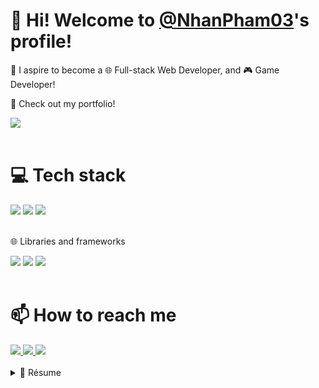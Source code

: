 <h1>👋 Hi! Welcome to <a href='https://github.com/NhanPham03'>@NhanPham03</a>'s profile!</h1>

<p>🔰 I aspire to become a 🌐 Full-stack Web Developer, and 🎮 Game Developer!</p>

<div>
    <p>👀 Check out my portfolio!</p>
    <div>
        <a href='https://nhanpham03.github.io/portfolio/'>
            <img src='https://img.shields.io/badge/GitHub%20Pages-222222?style=for-the-badge&logo=GitHub%20Pages&logoColor=white' />
        </a>
    </div>
</div><br>

<div>
    <h1>💻 Tech stack</h1>
    <div>
        <img src='https://img.shields.io/badge/Node%20js-339933?style=for-the-badge&logo=nodedotjs&logoColor=white' />
        <img src='https://img.shields.io/badge/TypeScript-007ACC?style=for-the-badge&logo=typescript&logoColor=white' />
        <img src='https://img.shields.io/badge/JavaScript-323330?style=for-the-badge&logo=javascript&logoColor=F7DF1E' />
    </div><br>
    <div>
        <p>🌐 Libraries and frameworks</p>
        <div>
            <img src='https://img.shields.io/badge/React-20232A?style=for-the-badge&logo=react&logoColor=61DAFB' />
            <img src='https://img.shields.io/badge/Tailwind_CSS-38B2AC?style=for-the-badge&logo=tailwind-css&logoColor=white' />
            <img src='https://img.shields.io/badge/Express%20js-000000?style=for-the-badge&logo=express&logoColor=white' />
        </div>
    </div>
</div><br>

<div>
    <h1>📫 How to reach me</h1>
    <div>
        <a href='mailto:ph.nhan03@gmail.com'>
            <img src='https://img.shields.io/badge/Gmail-D14836?style=for-the-badge&logo=gmail&logoColor=white' />
        </a>
        <a href='https://lostveil.itch.io/'>
            <img src='https://img.shields.io/badge/Itch.io-FA5C5C?style=for-the-badge&logo=itchdotio&logoColor=white' />
        </a>
        <a href='https://www.linkedin.com/in/nhan-pham-2a5aab328/'>
            <img src='https://img.shields.io/badge/LinkedIn-0077B5?style=for-the-badge&logo=linkedin&logoColor=white' />
        </a>
    </div>
</div><br>

<details>
    <summary>📃 Résume</summary>

## Education
- 📚 **Information Technology - Software Engineering**\
📅 2021 - 2025\
📍 **HCMC University of Technology and Education** - Ho Chi Minh, Vietnam

- 📚 **Front-End Development - UI/UX Design**\
📅 2022 - Now\
📎 **Self-taught**

- 📚 **Game Development**\
📅 2024 - On hold\
📎 **Self-taught**

## Experience
- 📚 **Front-End Developer (React)**\
📅 Jun 2024 - Aug 2024\
📝 Intern\
📍 **FPT Software Academy (FSA)** - Ho Chi Minh, Vietnam

</details>
